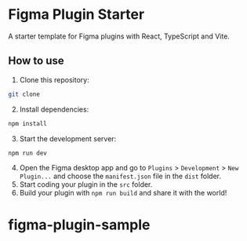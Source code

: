 <h1>Figma Plugin Starter</h1>

<p>A starter template for Figma plugins with React, TypeScript and Vite.</p>

## How to use

1. Clone this repository:

```bash
git clone
```

2. Install dependencies:

```bash
npm install
```

3. Start the development server:

```bash
npm run dev
```

4. Open the Figma desktop app and go to `Plugins` > `Development` > `New Plugin...` and choose the `manifest.json` file in the `dist` folder.
5. Start coding your plugin in the `src` folder.
6. Build your plugin with `npm run build` and share it with the world!
# figma-plugin-sample

